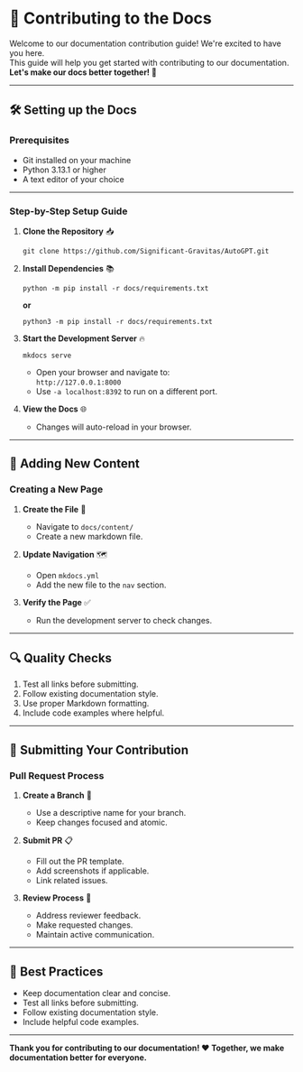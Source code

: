 # 🚀 Contributing to the Docs

Welcome to our documentation contribution guide! We're excited to have you here.  
This guide will help you get started with contributing to our documentation.  
**Let's make our docs better together! 💪**

---

## 🛠️ Setting up the Docs

### Prerequisites

- Git installed on your machine
- Python 3.13.1 or higher
- A text editor of your choice

---

### Step-by-Step Setup Guide

1. **Clone the Repository** 📥  
   ```shell
   git clone https://github.com/Significant-Gravitas/AutoGPT.git
   ```

2. **Install Dependencies** 📚  
   ```shell
   python -m pip install -r docs/requirements.txt
   ```
   **or**  
   ```shell
   python3 -m pip install -r docs/requirements.txt
   ```

3. **Start the Development Server** 🔥  
   ```shell
   mkdocs serve
   ```
   - Open your browser and navigate to:  
     `http://127.0.0.1:8000`
   - Use `-a localhost:8392` to run on a different port.

4. **View the Docs** 🌐  
   - Changes will auto-reload in your browser.

---

## 📝 Adding New Content

### Creating a New Page

1. **Create the File** 📄  
   - Navigate to `docs/content/`  
   - Create a new markdown file.

2. **Update Navigation** 🗺️  
   - Open `mkdocs.yml`  
   - Add the new file to the `nav` section.

3. **Verify the Page** ✅  
   - Run the development server to check changes.  

---

## 🔍 Quality Checks

1. Test all links before submitting.
2. Follow existing documentation style.
3. Use proper Markdown formatting.
4. Include code examples where helpful.

---

## 🎯 Submitting Your Contribution

### Pull Request Process

1. **Create a Branch** 🌿  
   - Use a descriptive name for your branch.  
   - Keep changes focused and atomic.

2. **Submit PR** 📋  
   - Fill out the PR template.  
   - Add screenshots if applicable.  
   - Link related issues.

3. **Review Process** 🧵  
   - Address reviewer feedback.  
   - Make requested changes.  
   - Maintain active communication.

---

## 🌟 Best Practices

- Keep documentation clear and concise.
- Test all links before submitting.
- Follow existing documentation style.
- Include helpful code examples.

---

**Thank you for contributing to our documentation! ❤️ Together, we make documentation better for everyone.**


